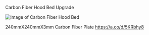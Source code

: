 Carbon Fiber Hood Bed Upgrade

![Image of Carbon Fiber Hood Bed](https://github.com/Leviathan220/Jalopy-3D-Printer/blob/008c8682034c1e5073c3a5e200d2d5d51db17d0b/High-Performance-Parts/Carbon%20Fiber%20Hood/Images/Cabon_Fiber_Bed.jpeg)

240mmX240mmX3mm Carbon Fiber Plate
https://a.co/d/5KRbhy8
